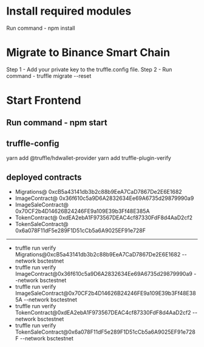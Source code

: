 # Install required modules

Run command - npm install

# Migrate to Binance Smart Chain

Step 1 - Add your private key to the truffle.config file.
Step 2 - Run command - truffle migrate --reset

# Start Frontend

Run command - npm start
---
## truffle-config 
yarn add @truffle/hdwallet-provider
yarn add truffle-plugin-verify

## deployed contracts

* Migrations@ 0xcB5a43141db3b2c88b9EeA7CaD7867De2E6E1682
* ImageContract@ 0x36f610c5a9D6A2832634Ee69A6735d29879990a9
* ImageSaleContract@ 0x70CF2b4D14626B24246FE9a109E39b3Ff48E385A
* TokenContract@ 0xdEA2ebA1F973567DEAC4cf87330FdF8d4AaD2cf2
* TokenSaleContract@ 0x6a078F11dF5e289F1D51cCb5a6A9025EF91e728F
---
* truffle run verify Migrations@0xcB5a43141db3b2c88b9EeA7CaD7867De2E6E1682 --network bsctestnet
* truffle run verify ImageContract@0x36f610c5a9D6A2832634Ee69A6735d29879990a9 --network bsctestnet
* truffle run verify ImageSaleContract@0x70CF2b4D14626B24246FE9a109E39b3Ff48E385A --network bsctestnet
* truffle run verify TokenContract@0xdEA2ebA1F973567DEAC4cf87330FdF8d4AaD2cf2 --network bsctestnet
* truffle run verify TokenSaleContract@0x6a078F11dF5e289F1D51cCb5a6A9025EF91e728F --network bsctestnet
